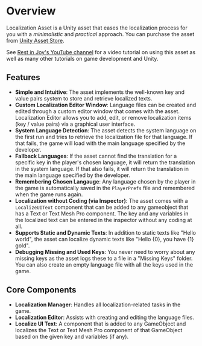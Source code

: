# Overview

Localization Asset is a Unity asset that eases the localization process for you with a *minimalistic* and *practical* approach. You can purchase the asset from  [Unity Asset Store](https://www).

See [Rest in Joy's YouTube channel](https://www.youtube.com/channel/UCDjGcerrcQBK0wMLlT3sovQ) for a video tutorial on using this asset as well as many other tutorials on game development and Unity.

## Features
- **Simple and Intuitive**: The asset implements the well-known key and value pairs system to store and retrieve localized texts.
- **Custom Localization Editor Window**: Language files can be created and edited through a custom editor window that comes with the asset. Localization Editor allows you to add, edit, or remove localization items (key / value pairs) via a graphical user interface.
- **System Language Detection**: The asset detects the system language on the first run and tries to retrieve the localization file for that language. If that fails, the game will load with the main language specified by the developer. 
- **Fallback Languages**: If the asset cannot find the translation for a specific key in the player's chosen language, it will return the translation in the system language. If that also fails, it will return the translation in the main language specified by the developer.
- **Remembering Chosen Langauge**: Any language chosen by the player in the game is automatically saved in the `PlayerPrefs` file and remembered when the game runs again.
- **Localization without Coding (via Inspector)**: The asset comes with a `LocalizeUIText` component that can be added to any gameobject that has a Text or Text Mesh Pro component. The key and any variables in the localized text can be entered in the inspector without any coding at all.
- **Supports Static and Dynamic Texts**: In addition to static texts like "Hello world", the asset can localize dynamic texts like "Hello {0}, you have {1} gold". 
- **Debugging Missing and Used Keys**: You never need to  worry about any missing keys as the asset logs these to a file in a "Missing Keys" folder. You can also create an empty language file with all the keys used in the game.

## Core Components
- **Localization Manager**: Handles all localization-related tasks in the game.
- **Localization Editor**: Assists with creating and editing the language files.
- **Localize UI Text**: A component that is added to any GameObject and localizes the Text or Text Mesh Pro component of that GameObject based on the given key and variables (if any).